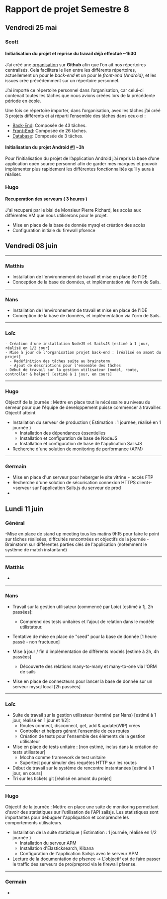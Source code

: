 # Rapport de projet Semestre 8

## Vendredi 25 mai

### Scott

#### Initialisation du projet et reprise du travail déjà effectué ~1h30

J’ai créé une [organisation](https://github.com/SooneApp) sur **Github** afin que l’on ait nos répertoires centralisés. Cela facilitera le lien entre les différents répertoires, actuellement un pour le *back-end* et un pour le *front-end (Android)*, et les issues crée précédemment sur un répertoire personnel.

J’ai importé ce répertoire personnel dans l’organisation, car celui-ci contenait toutes les tâches que nous avions créées lors de la précédente période en école.

Une fois ce répertoire importer, dans l’organisation, avec les tâches j’ai créé 3 projets différents et ai réparti l’ensemble des tâches dans ceux-ci :
 - [Back-End](https://github.com/orgs/SooneApp/projects/3): Composée de 43 tâches.
 - [Front-End](https://github.com/orgs/SooneApp/projects/2): Composée de 26 tâches.
 - [Database](https://github.com/orgs/SooneApp/projects/4): Composée de 3 tâches.
#### Initialisation du projet Android [#1](https://github.com/SooneApp/Soone-Android-App/issues/1) ~3h

Pour l’initialisation du projet de l’application Android j’ai repris la base d’une application open source personnel afin de garder mes marques et pouvoir implémenter plus rapidement les différentes fonctionnalités qu’il y aura à réaliser.
### Hugo

#### Recuperation des serveurs ( 3 heures )

J'ai recuperé par le biai de Monsieur Pierre Richard, les accès aux différentes VM que nous utiliserons pour le projet. 

 - Mise en place de la base de donnée mysql et création des accès
 - Configuration initiale du firewall pfsence




## Vendredi 08 juin

---
### Matthis
   - Installation de l'environnement de travail et mise en place de l'IDE
   - Conception de la base de données, et implémentation via l'orm de Sails.
---
### Nans
   - Installation de l'environnement de travail et mise en place de l'IDE
   - Conception de la base de données, et implémentation via l'orm de Sails.

---
### Loïc
    - Création d'une installation NodeJS et SailsJS [estimé à 1 jour, réalisé en 1/2 jour]
    - Mise à jour de l'organisation projet back-end : [réalisé en amont du projet]
      - Redéfinition des tâches suite au brainstorm
      - Ajout de descriptions pour l'ensemble des tâches
    - Début de travail sur la gestion utilisateur (model, route, controller & helper) [estimé à 1 jour, en cours]
---
### Hugo
Objectif de la journée : Mettre en place tout le nécéssaire au niveau du serveur pour que l'équipe de developpement puisse commencer à travailler.
Objectif atteint 
- Installation du serveur de production ( Estimation : 1 journée, réalisé en 1 journée )
  - Installation des dépendances éssentielles
  - Installation et configuration de base de NodeJS
  - Installation et configuration de base de l'application SailsJS
- Recherche d'une solution de monitoring de performance (APM)
---
### Germain

- Mise en place d'un serveur pour heberger le site vitrine + accès FTP
- Recherche d'une solution de sécurisation connexion HTTPS client<->serveur sur l'application Sails.js du serveur de prod
- 

## Lundi 11 juin

### Général
-Mise en place de stand up meeting tous les matins 9h15 pour faire le point sur tâches réalisées, diffcultés rencontrées et objectifs de la journée
-Brainstorm sur différentes parties clés de l'application (notemment le système de match instantané)

---
### Matthis
   - 
   
---
### Nans
  - Travail sur la gestion utilisateur (commencé par Loic) [estimé à 1j, 2h passées]:
    - Comprend des tests unitaires et l'ajout de relation dans le modèle utilistateur.
  - Tentative de mise en place de "seed" pour la base de donnée [1 heure passé - non fructueux]
  
  - Mise à jour / fin d'implémentation de différents models [estimé à 2h, 4h passées]
    - Découverte des relations many-to-many et many-to-one via l'ORM de sails
    
   - Mise en place de connecteurs pour lancer la base de donnée sur un serveur mysql local [2h passées]
  
---
### Loïc
  - Suite de travail sur la gestion utilisateur (terminé par Nans) [estimé à 1 jour, réalisé en 1 jour et 1/2]:
    - Routes connect, disconnect, get, add & update(WIP) crées
    - Controller et helpers gérant l'ensemble de ces routes
    - Création de tests pour l'ensemble des éléments de la gestion utilisateur
  - Mise en place de tests unitaire : [non estimé, inclus dans la création de tests utilisateur]
    - Mocha comme framework de test unitaire
    - Supertest pour simuler des requêtes HTTP sur les routes
  - Début de travail sur le système de rencontre instantanées [estimé à 1 jour, en cours]
  - Tri sur les tickets git [réalisé en amont du projet]

---
### Hugo
Objectif de la journée : Mettre en place une suite de monitoring permettant d'avoir des statistiques sur l'utilisation de l'API sailsjs.
Les statistiques sont importantes pour debuguer l'appliquation et comprendre les comportements utilisateurs.

- Installation de la suite statistique ( Estimation : 1 journée, réalisé en 1/2 journée )
  - Installation du serveur APM
  - Installation d'Elasticksearch, Kibana
  - Configuration de l'application Sailsjs avec le serveur APM
- Lecture de la documentation de pfsence -> L'objectif est de faire passer le traffic des serveurs de pro/preprod via le firewall pfsense.
---
### Germain
 -
